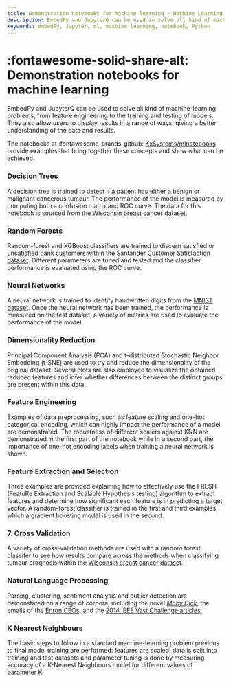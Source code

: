 ```yaml
---
title: Demonstration notebooks for machine learning – Machine Learning – kdb+ and q documentation
description: EmbedPy and JupyterQ can be used to solve all kind of machine-learning problems, from feature engineering to the training and testing of models. They also allow users to display results in a range of ways, giving a better understanding of the data and results. The notebooks described here provide examples that bring together these concepts and show what can be achieved.
keywords: embedPy, Jupyter, ml, machine learning, notebook, Python
---
```

# :fontawesome-solid-share-alt: Demonstration notebooks for machine learning

EmbedPy and JupyterQ can be used to solve all kind of machine-learning problems, from feature engineering to the training and testing of models. They also allow users to display results in a range of ways, giving a better understanding of the data and results.


The notebooks at 
:fontawesome-brands-github: 
[KxSystems/mlnotebooks](https://github.com/KxSystems/mlnotebooks)
provide examples that bring together these concepts and show what can be achieved.


### Decision Trees

A decision tree is trained to detect if a patient has either a benign or malignant cancerous tumour. The performance of the model is measured by computing both a confusion matrix and ROC curve. The data for this notebook is sourced from the [Wisconsin breast cancer dataset](https://archive.ics.uci.edu/ml/datasets/Breast+Cancer+Wisconsin+(Diagnostic)).

### Random Forests

 Random-forest and XGBoost classifiers are trained to discern satisfied or unsatisfied bank customers within the [Santander Customer Satisfaction dataset](https://www.kaggle.com/c/santander-customer-satisfaction). Different parameters are tuned and tested and the classifier performance is evaluated using the ROC curve.

### Neural Networks 

A neural network is trained to identify handwritten digits from the [MNIST dataset](https://keras.io/datasets/). Once the neural network has been trained, the performance is measured on the test dataset, a variety of metrics are used to evaluate the performance of the model.

### Dimensionality Reduction

Principal Component Analysis (PCA) and t-distributed Stochastic Neighbor Embedding (t-SNE) are used to try and reduce the dimensionality of the original dataset. Several plots are also employed to visualize the obtained reduced features and infer whether differences between the distinct groups are present within this data.

### Feature Engineering

Examples of data preprocessing, such as feature scaling and one-hot categorical encoding, which can highly impact the performance of a model are demonstrated. The robustness of different scalers against KNN are demonstrated in the first part of the notebook while in a second part, the importance of one-hot encoding labels when training a neural network is shown.

### Feature Extraction and Selection

Three examples are provided explaining how to effectively use the FRESH (FeatuRe Extraction and Scalable Hypothesis testing) algorithm to extract features and determine how significant each feature is in predicting a target vector. A random-forest classifier is trained in the first and third examples, which a gradient boosting model is used in the second.

### 7. Cross Validation

A variety of cross-validation methods are used with a random forest classifer to see how results compare across the methods when classifying tumour prognosis within the [Wisconsin breast cancer dataset](https://archive.ics.uci.edu/ml/datasets/Breast+Cancer+Wisconsin+(Diagnostic)).

### Natural Language Processing

Parsing, clustering, sentiment analysis and outlier detection are demonstated on a range of corpora, including the novel [*Moby Dick*](https://www.gutenberg.org/files/2701/2701-h/2701-h.htm), the emails of the [Enron CEOs](https://www.cs.cmu.edu/~enron/), and the [2014 IEEE Vast Challenge articles](http://vacommunity.org/VAST+Challenge+2014%3A+Mini-Challenge+1#Available_Data).

### K Nearest Neighbours

The basic steps to follow in a standard machine-learning problem previous to final model training are performed: features are scaled, data is split into training and test datasets and parameter tuning is done by measuring accuracy of a K-Nearest Neighbours model for different values of parameter K.

